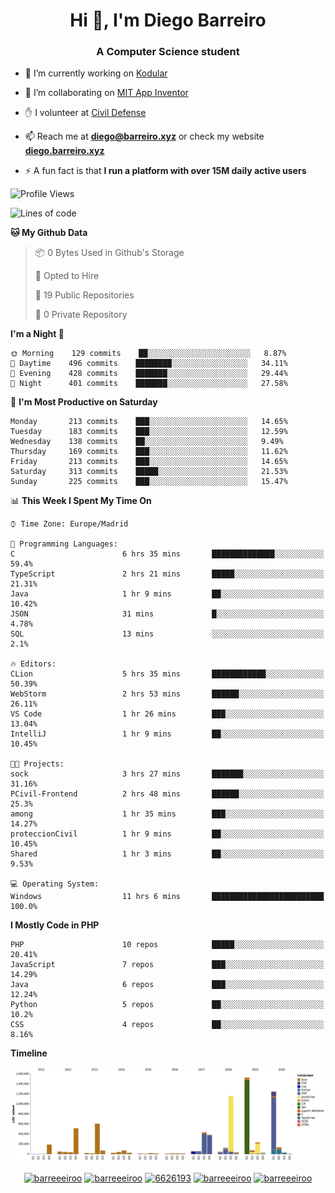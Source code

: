 <h1 align="center">Hi 👋, I'm Diego Barreiro</h1>
<h3 align="center">A Computer Science student</h3>

- 🔭 I’m currently working on [Kodular](https://www.kodular.io)

- 👯 I’m collaborating on [MIT App Inventor](https://github.com/mit-cml/appinventor-sources)

- ✋ I volunteer at [Civil Defense](https://proteccioncivil.sdc.gal)

- 📫 Reach me at **diego@barreiro.xyz** or check my website **[diego.barreiro.xyz](https://diego.barreiro.xyz)**

- ⚡ A fun fact is that **I run a platform with over 15M daily active users**

<!--START_SECTION:waka-->
![Profile Views](http://img.shields.io/badge/Profile%20Views-4-blue)

![Lines of code](https://img.shields.io/badge/From%20Hello%20World%20I%27ve%20Written-22.5%20million%20lines%20of%20code-blue)

**🐱 My Github Data** 

> 📦 0 Bytes Used in Github's Storage 
 > 
> 💼 Opted to Hire
 > 
> 📜 19 Public Repositories
 > 
> 🔑 0 Private Repository 
 > 
**I'm a Night 🦉** 

```text
🌞 Morning    129 commits    ██░░░░░░░░░░░░░░░░░░░░░░░   8.87% 
🌆 Daytime    496 commits    ████████░░░░░░░░░░░░░░░░░   34.11% 
🌃 Evening    428 commits    ███████░░░░░░░░░░░░░░░░░░   29.44% 
🌙 Night      401 commits    ███████░░░░░░░░░░░░░░░░░░   27.58%

```
📅 **I'm Most Productive on Saturday** 

```text
Monday       213 commits    ███░░░░░░░░░░░░░░░░░░░░░░   14.65% 
Tuesday      183 commits    ███░░░░░░░░░░░░░░░░░░░░░░   12.59% 
Wednesday    138 commits    ██░░░░░░░░░░░░░░░░░░░░░░░   9.49% 
Thursday     169 commits    ███░░░░░░░░░░░░░░░░░░░░░░   11.62% 
Friday       213 commits    ███░░░░░░░░░░░░░░░░░░░░░░   14.65% 
Saturday     313 commits    █████░░░░░░░░░░░░░░░░░░░░   21.53% 
Sunday       225 commits    ███░░░░░░░░░░░░░░░░░░░░░░   15.47%

```


📊 **This Week I Spent My Time On** 

```text
⌚︎ Time Zone: Europe/Madrid

💬 Programming Languages: 
C                        6 hrs 35 mins       ██████████████░░░░░░░░░░░   59.4% 
TypeScript               2 hrs 21 mins       █████░░░░░░░░░░░░░░░░░░░░   21.31% 
Java                     1 hr 9 mins         ██░░░░░░░░░░░░░░░░░░░░░░░   10.42% 
JSON                     31 mins             █░░░░░░░░░░░░░░░░░░░░░░░░   4.78% 
SQL                      13 mins             ░░░░░░░░░░░░░░░░░░░░░░░░░   2.1%

🔥 Editors: 
CLion                    5 hrs 35 mins       ████████████░░░░░░░░░░░░░   50.39% 
WebStorm                 2 hrs 53 mins       ██████░░░░░░░░░░░░░░░░░░░   26.11% 
VS Code                  1 hr 26 mins        ███░░░░░░░░░░░░░░░░░░░░░░   13.04% 
IntelliJ                 1 hr 9 mins         ██░░░░░░░░░░░░░░░░░░░░░░░   10.45%

🐱‍💻 Projects: 
sock                     3 hrs 27 mins       ███████░░░░░░░░░░░░░░░░░░   31.16% 
PCivil-Frontend          2 hrs 48 mins       ██████░░░░░░░░░░░░░░░░░░░   25.3% 
among                    1 hr 35 mins        ███░░░░░░░░░░░░░░░░░░░░░░   14.27% 
proteccionCivil          1 hr 9 mins         ██░░░░░░░░░░░░░░░░░░░░░░░   10.45% 
Shared                   1 hr 3 mins         ██░░░░░░░░░░░░░░░░░░░░░░░   9.53%

💻 Operating System: 
Windows                  11 hrs 6 mins       █████████████████████████   100.0%

```

**I Mostly Code in PHP** 

```text
PHP                      10 repos            █████░░░░░░░░░░░░░░░░░░░░   20.41% 
JavaScript               7 repos             ███░░░░░░░░░░░░░░░░░░░░░░   14.29% 
Java                     6 repos             ███░░░░░░░░░░░░░░░░░░░░░░   12.24% 
Python                   5 repos             ██░░░░░░░░░░░░░░░░░░░░░░░   10.2% 
CSS                      4 repos             ██░░░░░░░░░░░░░░░░░░░░░░░   8.16%

```


**Timeline**

![Chart not found](https://github.com/barreeeiroo/barreeeiroo/blob/master/charts/bar_graph.png) 


<!--END_SECTION:waka-->

<p align="center">
<a href="https://twitter.com/barreeeiroo" target="blank"><img align="center" src="https://cdn.jsdelivr.net/npm/simple-icons@3.0.1/icons/twitter.svg" alt="barreeeiroo" height="20" width="20" /></a>
<a href="https://linkedin.com/in/barreeeiroo" target="blank"><img align="center" src="https://cdn.jsdelivr.net/npm/simple-icons@3.0.1/icons/linkedin.svg" alt="barreeeiroo" height="20" width="20" /></a>
<a href="https://stackoverflow.com/users/6626193" target="blank"><img align="center" src="https://cdn.jsdelivr.net/npm/simple-icons@3.0.1/icons/stackoverflow.svg" alt="6626193" height="20" width="20" /></a>
<a href="https://fb.com/barreeeiroo" target="blank"><img align="center" src="https://cdn.jsdelivr.net/npm/simple-icons@3.0.1/icons/facebook.svg" alt="barreeeiroo" height="20" width="20" /></a>
<a href="https://instagram.com/barreeeiroo" target="blank"><img align="center" src="https://cdn.jsdelivr.net/npm/simple-icons@3.0.1/icons/instagram.svg" alt="barreeeiroo" height="20" width="20" /></a>
</p>
